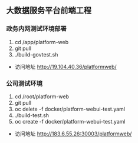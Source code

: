 ## 大数据服务平台前端工程
### 政务内网测试环境部署

1. cd /app/platform-web
2. git pull
3. ./build-govtest.sh

* 访问地址
http://19.104.40.36/platformweb/


### 公司测试环境
1. cd /root/platform-web
2. git pull
3. oc delete -f docker/platform-webui-test.yaml
4. ./build-test.sh
5. oc create -f docker/platform-webui-test.yaml

* 访问地址
http://183.6.55.26:30003/platformweb/